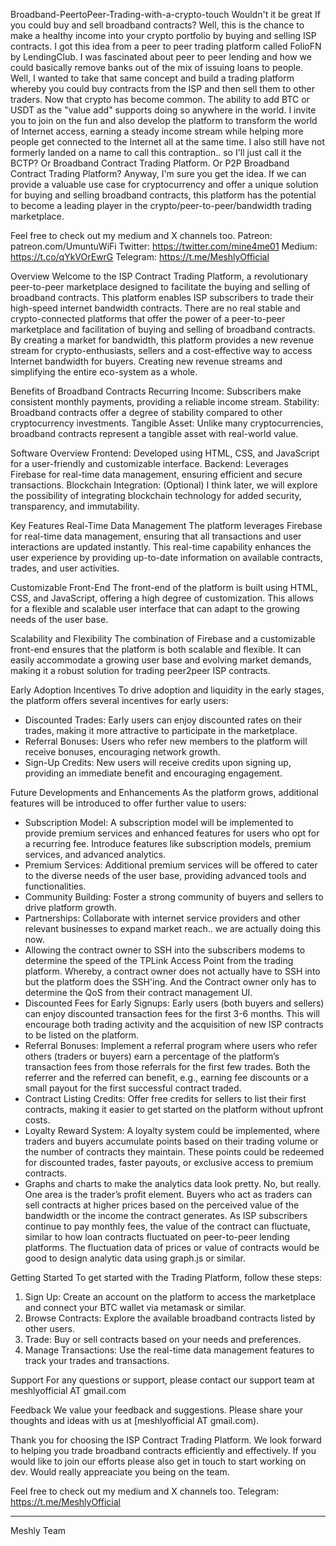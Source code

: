 
Broadband-PeertoPeer-Trading-with-a-crypto-touch
Wouldn't it be great If you could buy and sell broadband contracts? Well, this is the chance to make a healthy income into your crypto portfolio by buying and selling ISP contracts. I got this idea from a peer to peer trading platform called FolioFN by LendingClub. I was fascinated about peer to peer lending and how we could basically remove banks out of the mix of issuing loans to people. Well, I wanted to take that same concept and build a trading platform whereby you could buy contracts from the ISP and then sell them to other traders. Now that crypto has become common. The ability to add BTC or USDT as the "value add" supports doing so anywhere in the world. I invite you to join on the fun and also develop the platform to transform the world of Internet access, earning a steady income stream while helping more people get connected to the Internet all at the same time. I also still have not formerly landed on a name to call this contraption.. so I'll just call it the BCTP? Or Broadband Contract Trading Platform. Or P2P Broadband Contract Trading Platform? Anyway, I'm sure you get the idea. 
If we can provide a valuable use case for cryptocurrency and offer a unique solution for buying and selling broadband contracts, this platform has the potential to become a leading player in the crypto/peer-to-peer/bandwidth trading marketplace.

Feel free to check out my medium and X channels too.
Patreon: patreon.com/UmuntuWiFi
Twitter: https://twitter.com/mine4me01
Medium: https://t.co/qYkVOrEwrG
Telegram: https://t.me/MeshlyOfficial

 Overview
Welcome to the ISP Contract Trading Platform, a revolutionary peer-to-peer marketplace designed to facilitate the buying and selling of broadband contracts. This platform enables ISP subscribers to trade their high-speed internet bandwidth contracts. There are no real stable and crypto-connected platforms that offer the power of a peer-to-peer marketplace and facilitation of buying and selling of broadband contracts. By creating a market for bandwidth, this platform provides a new revenue stream for crypto-enthusiasts, sellers and a cost-effective way to access Internet bandwidth for buyers. Creating new revenue streams and simplifying the entire eco-system as a whole.

  Benefits of Broadband Contracts 
 Recurring Income: Subscribers make consistent monthly payments, providing a reliable income stream.
 Stability: Broadband contracts offer a degree of stability compared to other cryptocurrency investments.
 Tangible Asset: Unlike many cryptocurrencies, broadband contracts represent a tangible asset with real-world value.
 
Software Overview
 Frontend: Developed using HTML, CSS, and JavaScript for a user-friendly and customizable interface.
 Backend: Leverages Firebase for real-time data management, ensuring efficient and secure transactions.
 Blockchain Integration: (Optional) I think later, we will explore the possibility of integrating blockchain technology for added security, transparency, and immutability.

 Key Features
Real-Time Data Management
The platform leverages Firebase for real-time data management, ensuring that all transactions and user interactions are updated instantly. This real-time capability enhances the user experience by providing up-to-date information on available contracts, trades, and user activities.

 Customizable Front-End
The front-end of the platform is built using HTML, CSS, and JavaScript, offering a high degree of customization. This allows for a flexible and scalable user interface that can adapt to the growing needs of the user base.

 Scalability and Flexibility
The combination of Firebase and a customizable front-end ensures that the platform is both scalable and flexible. It can easily accommodate a growing user base and evolving market demands, making it a robust solution for trading peer2peer ISP contracts.

 Early Adoption Incentives
To drive adoption and liquidity in the early stages, the platform offers several incentives for early users:
- Discounted Trades: Early users can enjoy discounted rates on their trades, making it more attractive to participate in the marketplace.
- Referral Bonuses: Users who refer new members to the platform will receive bonuses, encouraging network growth.
- Sign-Up Credits: New users will receive credits upon signing up, providing an immediate benefit and encouraging engagement.

 Future Developments and Enhancements
As the platform grows, additional features will be introduced to offer further value to users:
- Subscription Model: A subscription model will be implemented to provide premium services and enhanced features for users who opt for a recurring fee. Introduce features like subscription models, premium services, and advanced analytics.
- Premium Services: Additional premium services will be offered to cater to the diverse needs of the user base, providing advanced tools and functionalities.
- Community Building: Foster a strong community of buyers and sellers to drive platform growth.
- Partnerships: Collaborate with internet service providers and other relevant businesses to expand market reach.. we are actually doing this now.
- Allowing the contract owner to SSH into the subscribers modems to determine the speed of the TPLink Access Point from the trading platform. Whereby, a contract owner does not actually have to SSH into but the platform does the SSH'ing. And the Contract owner only has to determine the QoS from their contract management UI.
- Discounted Fees for Early Signups: Early users (both buyers and sellers) can enjoy discounted transaction fees for the first 3-6 months. This will encourage both trading activity and the acquisition of new ISP contracts to be listed on the platform.
- Referral Bonuses: Implement a referral program where users who refer others (traders or buyers) earn a percentage of the platform’s transaction fees from those referrals for the first few trades. Both the referrer and the referred can benefit, e.g., earning fee discounts or a small payout for the first successful contract traded.
- Contract Listing Credits: Offer free credits for sellers to list their first contracts, making it easier to get started on the platform without upfront costs.
- Loyalty Reward System: A loyalty system could be implemented, where traders and buyers accumulate points based on their trading volume or the number of contracts they maintain. These points could be redeemed for discounted trades, faster payouts, or exclusive access to premium contracts.
- Graphs and charts to make the analytics data look pretty. No, but really. One area is the trader’s profit element. Buyers who act as traders can sell contracts at higher prices based on the perceived value of the bandwidth or the income the contract generates. As ISP subscribers continue to pay monthly fees, the value of the contract can fluctuate, similar to how loan contracts fluctuated on peer-to-peer lending platforms. The fluctuation data of prices or value of contracts would be good to design analytic data using graph.js or similar.

 Getting Started
To get started with the Trading Platform, follow these steps:
1. Sign Up: Create an account on the platform to access the marketplace and connect your BTC wallet via metamask or similar.
2. Browse Contracts: Explore the available broadband contracts listed by other users.
3. Trade: Buy or sell contracts based on your needs and preferences.
4. Manage Transactions: Use the real-time data management features to track your trades and transactions.

 Support
For any questions or support, please contact our support team at meshlyofficial AT gmail.com

 Feedback
We value your feedback and suggestions. Please share your thoughts and ideas with us at [meshlyofficial AT gmail.com).

Thank you for choosing the ISP Contract Trading Platform. We look forward to helping you trade broadband contracts efficiently and effectively.
If you would like to join our efforts please also get in touch to start working on dev. Would really appreaciate you being on the team.

Feel free to check out my medium and X channels too.
Telegram: https://t.me/MeshlyOfficial

---

Meshly Team
